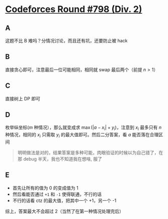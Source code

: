 # [Codeforces Round #798 (Div. 2)](https://codeforces.com/contest/1689/)

## A

这题不比 B 难吗？分情况讨论，而且还有坑，还要防止被 hack

## B

直接贪心即可，注意最后一位可能相同，相同就 swap 最后两个（前提 $n > 1$）

## C

直接树上 DP 即可


## D

枚举纵坐标($m$ 种情况），那么就变成求 $\max(|a - x_i| + y_i)$，注意到 $x_i$ 最多只有 $n$ 种情况，相同的 $x_i$ 只需取 $y_i$ 的最大值即可。然后二分答案，看 $a$ 能否落在合理区间

> 明明做法是对的，结果答案是多种可能，肉眼验证的时候以为自己错了，在那 debug 半天，我也不知道我在想啥, 服了

## E

- 首先让所有的值为 0 的变成值为 1
- 然后看能否通过 `+1` 和 `-1` 使得联通，不行的话
- 不行的话看 ctz 的最大值，把其中一个 +1，另一个 -1

综上，答案最大不会超过 2（当然了在第一种情况处理完后）
